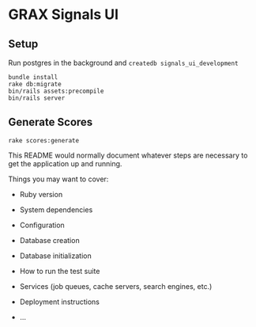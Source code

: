 # GRAX Signals UI

## Setup
Run postgres in the background and `createdb signals_ui_development`

```
bundle install
rake db:migrate
bin/rails assets:precompile
bin/rails server
```

## Generate Scores

```
rake scores:generate
```

This README would normally document whatever steps are necessary to get the
application up and running.

Things you may want to cover:

* Ruby version

* System dependencies

* Configuration

* Database creation

* Database initialization

* How to run the test suite

* Services (job queues, cache servers, search engines, etc.)

* Deployment instructions

* ...
